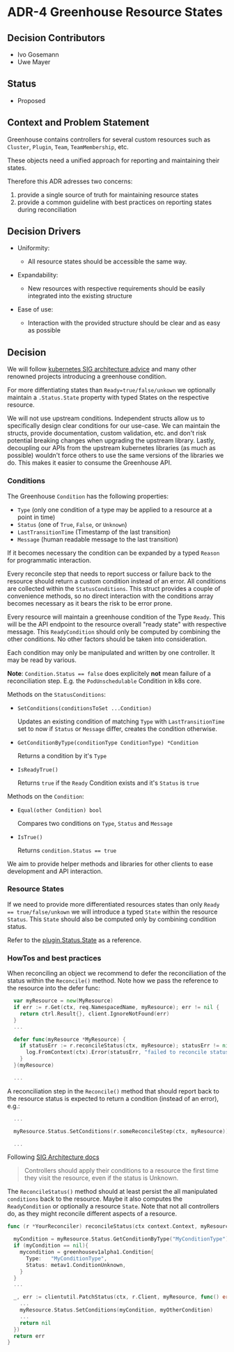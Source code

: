 # ADR-4 Greenhouse Resource States

## Decision Contributors

- Ivo Gosemann
- Uwe Mayer

## Status

- Proposed

## Context and Problem Statement

Greenhouse contains controllers for several custom resources such as `Cluster`, `Plugin`, `Team`, `TeamMembership`, etc.

These objects need a unified approach for reporting and maintaining their states.

Therefore this ADR adresses two concerns:

1. provide a single source of truth for maintaining resource states
2. provide a common guideline with best practices on reporting states during reconciliation

## Decision Drivers

- Uniformity:

  - All resource states should be accessible the same way.

- Expandability:

  - New resources with respective requirements should be easily integrated into the existing structure

- Ease of use:
  - Interaction with the provided structure should be clear and as easy as possible

## Decision

We will follow [kubernetes SIG architecture advice](https://github.com/kubernetes/community/blob/master/contributors/devel/sig-architecture/api-conventions.md#typical-status-properties) and many other renowned projects introducing a greenhouse condition.

For more diffentiating states than `Ready=true/false/unkown` we optionally maintain a `.Status.State` property with typed States on the respective resource.

We will not use upstream conditions. Independent structs allow us to specifically design clear conditions for our use-case.
We can maintain the structs, provide documentation, custom validation, etc. and don't risk potential breaking changes when upgrading the upstream library.
Lastly, decoupling our APIs from the upstream kubernetes libraries (as much as possible) wouldn't force others to use the same versions of the libraries we do. This makes it easier to consume the Greenhouse API.

### Conditions

The Greenhouse `Condition` has the following properties:

- `Type` (only one condition of a type may be applied to a resource at a point in time)
- `Status` (one of `True`, `False`, or `Unknown`)
- `LastTransitionTime` (Timestamp of the last transition)
- `Message` (human readable message to the last transition)

If it becomes necessary the condition can be expanded by a typed `Reason` for programmatic interaction.

Every reconcile step that needs to report success or failure back to the resource should return a custom condition instead of an error. All conditions are collected within the `StatusConditions`.
This struct provides a couple of convenience methods, so no direct interaction with the conditions array becomes necessary as it bears the risk to be error prone.

Every resource will maintain a greenhouse condition of the Type `Ready`. This will be the API endpoint to the resource overall "ready state" with respective message.
This `ReadyCondition` should only be computed by combining the other conditions. No other factors should be taken into consideration.

Each condition may only be manipulated and written by one controller. It may be read by various.

**Note**: `Condition.Status == false` does explicitely **not** mean failure of a reconciliation step. E.g. the `PodUnschedulable` Condition in k8s core.

Methods on the `StatusConditions`:

- `SetConditions(conditionsToSet ...Condition)`

  Updates an existing condition of matching `Type` with `LastTransitionTime` set to now if `Status` or `Message` differ, creates the condition otherwise.

- `GetConditionByType(conditionType ConditionType) *Condition`

  Returns a condition by it's `Type`

- `IsReadyTrue()`

  Returns `true` if the `Ready` Condition exists and it's `Status` is `true`

Methods on the `Condition`:

- `Equal(other Condition) bool`

  Compares two conditions on `Type`, `Status` and `Message`

- `IsTrue()`

  Returns `condition.Status == true`

We aim to provide helper methods and libraries for other clients to ease development and API interaction.

### Resource States

If we need to provide more differentiated resources states than only `Ready == true/false/unkown` we will introduce a typed `State` within the resource `Status`. This `State` should also be computed only by combining condition status.

Refer to the [plugin.Status.State](./../../pkg/apis/greenhouse/v1alpha1/pluginconfig_types.go#64) as a reference.

### HowTos and best practices

When reconciling an object we recommend to defer the reconciliation of the status within the `Reconcile()` method. Note how we pass the reference to the resource into the defer func:

```go
  var myResource = new(MyResource)
  if err := r.Get(ctx, req.NamespacedName, myResource); err != nil {
    return ctrl.Result{}, client.IgnoreNotFound(err)
  }
  ...

  defer func(myResource *MyResource) {
    if statusErr := r.reconcileStatus(ctx, myResource); statusErr != nil {
      log.FromContext(ctx).Error(statusErr, "failed to reconcile status")
    }
  }(myResource)

  ...
```

A reconciliation step in the `Reconcile()` method that should report back to the resource status is expected to return a condition (instead of an error), e.g.:

```go
  ...

  myResource.Status.SetConditions(r.someReconcileStep(ctx, myResource))

  ...
```

Following [SIG Architecture docs](https://github.com/kubernetes/community/blob/master/contributors/devel/sig-architecture/api-conventions.md#typical-status-properties)

> Controllers should apply their conditions to a resource the first time they visit the resource, even if the status is Unknown.

The `ReconcileStatus()` method should at least persist the all manipulated `conditions` back to the resource. Maybe it also computes the `ReadyCondition` or optionally a resource `State`. Note that not all controllers do, as they might reconcile different aspects of a resource.

```go
func (r *YourReconciler) reconcileStatus(ctx context.Context, myResource *MyResource) error {

  myCondition = myResource.Status.GetConditionByType("MyConditionType")
  if (myCondition == nil){
    mycondition = greenhousev1alpha1.Condition{
      Type:   "MyConditionType",
      Status: metav1.ConditionUnknown,
    }
  }
  ...

  _, err := clientutil.PatchStatus(ctx, r.Client, myResource, func() error {
    ...
    myResource.Status.SetConditions(myCondition, myOtherCondition)
    ...
    return nil
  })
  return err
}
```
